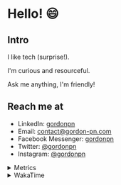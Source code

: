 # Hello! 😄

## Intro

I like tech (surprise!).

I'm curious and resourceful.

Ask me anything, I'm friendly!

## Reach me at

- LinkedIn: [gordonpn](https://www.linkedin.com/in/gordonpn/)
- Email: [contact@gordon-pn.com](mailto:contact@gordon-pn.com)
- Facebook Messenger: [gordonpn](https://www.messenger.com/t/Gordonpn)
- Twitter: [@gordonpn](https://twitter.com/Gordonpn)
- Instagram: [@gordonpn](https://www.instagram.com/gordonpn/)

<details>
  <summary>Metrics</summary>

  <img align="center" src="https://github.com/gordonpn/gordonpn/blob/master/github-metrics.svg" alt="GitHub Metrics">

</details>

<details>
  <summary>WakaTime</summary>

  <!--START_SECTION:waka-->
📊 **This Week I Spent My Time On** 

```text
💬 Programming Languages: 
Java                     13 hrs 13 mins      ██████████████░░░░░░░░░░░   56.35 % 
TypeScript               7 hrs 5 mins        ████████░░░░░░░░░░░░░░░░░   30.18 % 
Brazil Dependency Config 56 mins             █░░░░░░░░░░░░░░░░░░░░░░░░   04.04 % 
Kotlin                   31 mins             █░░░░░░░░░░░░░░░░░░░░░░░░   02.27 % 
GitIgnore file           25 mins             ░░░░░░░░░░░░░░░░░░░░░░░░░   01.79 % 

🔥 Editors: 
IntelliJ                 23 hrs 24 mins      █████████████████████████   99.73 % 
VS Code                  3 mins              ░░░░░░░░░░░░░░░░░░░░░░░░░   00.27 % 
```


 Last Updated on 01/11/2023 16:21:47 UTC
<!--END_SECTION:waka-->
</details>
